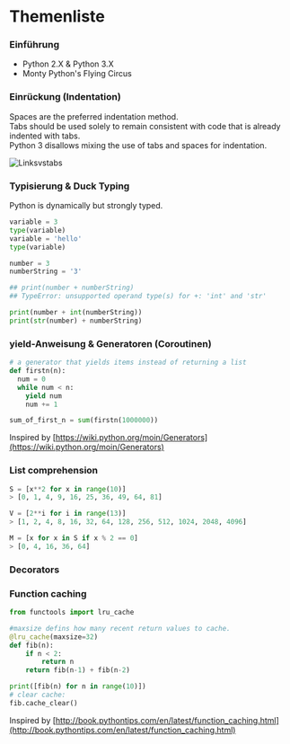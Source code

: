 # Themenliste

### Einführung

- Python 2.X & Python 3.X
- Monty Python's Flying Circus

### Einrückung (Indentation)
Spaces are the preferred indentation method.  
Tabs should be used solely to remain consistent with code that is already indented with tabs.  
Python 3 disallows mixing the use of tabs and spaces for indentation.

![Linksvstabs](http://meh.schizofreni.co/img/tabs-spaces-both.png)
### Typisierung & Duck Typing
Python is dynamically but strongly typed.
```python
variable = 3
type(variable)
variable = 'hello'
type(variable)
```

```python
number = 3
numberString = '3'

## print(number + numberString)
## TypeError: unsupported operand type(s) for +: 'int' and 'str'

print(number + int(numberString))
print(str(number) + numberString)
```


### yield-Anweisung & Generatoren (Coroutinen)
```python
# a generator that yields items instead of returning a list
def firstn(n):
  num = 0
  while num < n:
    yield num
    num += 1

sum_of_first_n = sum(firstn(1000000))
```
Inspired by [https://wiki.python.org/moin/Generators](https://wiki.python.org/moin/Generators)
### List comprehension
```python
S = [x**2 for x in range(10)]
> [0, 1, 4, 9, 16, 25, 36, 49, 64, 81]

V = [2**i for i in range(13)]
> [1, 2, 4, 8, 16, 32, 64, 128, 256, 512, 1024, 2048, 4096]

M = [x for x in S if x % 2 == 0]
> [0, 4, 16, 36, 64]
```
### Decorators

### Function caching

```python
from functools import lru_cache

#maxsize defins how many recent return values to cache.
@lru_cache(maxsize=32)
def fib(n):
    if n < 2:
        return n
    return fib(n-1) + fib(n-2)

print([fib(n) for n in range(10)])
# clear cache:
fib.cache_clear()
```
Inspired by [http://book.pythontips.com/en/latest/function_caching.html](http://book.pythontips.com/en/latest/function_caching.html)
